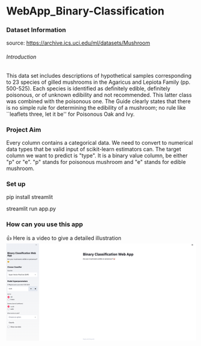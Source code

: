 # WebApp_Binary-Classification


### Dataset Information
source: https://archive.ics.uci.edu/ml/datasets/Mushroom

###### Introduction
This data set includes descriptions of hypothetical samples corresponding to 23 species of
gilled mushrooms in the Agaricus and Lepiota Family (pp. 500-525).
Each species is identified as definitely edible, definitely poisonous, 
or of unknown edibility and not recommended. 
This latter class was combined with the poisonous one. 
The Guide clearly states that there is no simple rule for determining the edibility of a mushroom;
no rule like ``leaflets three, let it be'' for Poisonous Oak and Ivy.

### Project Aim
Every column contains a categorical data. We need to convert to numerical data types 
that be valid input of scikit-learn estimators can.
The target column we want to predict is "type". It is a binary value column,
be either "p" or "e". "p" stands for poisonous mushroom and "e" stands for
edible mushroom.

### Set up
pip install streamlit

streamlit run app.py

### How can you use this app
👍 Here is a video to give a detailed illustration
[![Watch the video](assets/HomePage.png)](https://youtu.be/e3gRjiqfMmM)